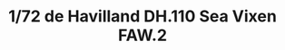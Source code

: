 ---
layout: product
title: "1/72 de Havilland DH.110 Sea Vixen FAW.2"
price: "1900" 
desc: "Maketa"
img_path: "/assets/img/ARK72031.webp"
brand: "Ark Models"
available: false
special_offer: false
new: false
soon: false
cat: "010000"
subcat: "015000"
subsubcat: "0N/A"
sifra: "ARK72031"
popular: false
---